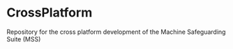 # CrossPlatform
Repository for the cross platform development of the Machine Safeguarding Suite (MSS)
